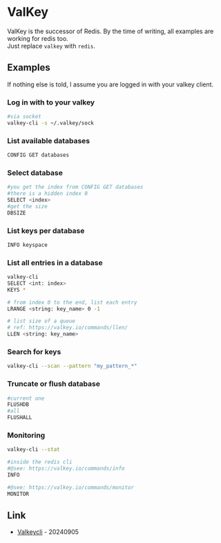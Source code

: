 # ValKey

ValKey is the successor of Redis. By the time of writing, all examples are working for redis too.   
Just replace `valkey` with `redis`.

## Examples

If nothing else is told, I assume you are logged in with your valkey client.

### Log in with to your valkey

```bash
#via socket
valkey-cli -s ~/.valkey/sock
```

### List available databases

```bash
CONFIG GET databases
```

### Select database

```bash
#you get the index from CONFIG GET databases
#there is a hidden index 0
SELECT <index>
#get the size
DBSIZE
```

### List keys per database

```bash
INFO keyspace
```

### List all entries in a database
```bash
valkey-cli
SELECT <int: index>
KEYS *

# from index 0 to the end, list each entry
LRANGE <string: key_name> 0 -1

# list size of a queue
# ref: https://valkey.io/commands/llen/
LLEN <string: key_name>
```

### Search for keys

```bash
valkey-cli --scan --pattern "my_pattern_*"
```

### Truncate or flush database

```bash
#current one
FLUSHDB
#all
FLUSHALL
```

### Monitoring

```bash
valkey-cli --stat

#inside the redis cli
#@see: https://valkey.io/commands/info
INFO

#@see: https://valkey.io/commands/monitor
MONITOR
```

## Link

* [Valkeycli](https://valkey.io/topics/cli/) - 20240905
